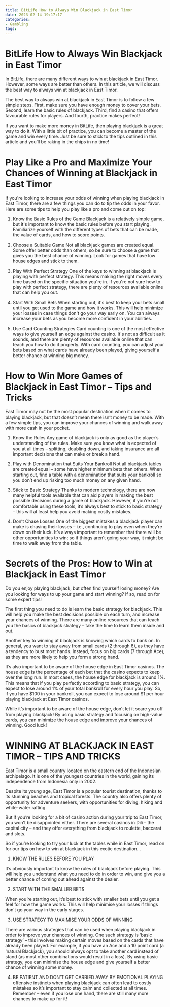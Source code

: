 ```yaml
---
title: BitLife How to Always Win Blackjack in East Timor 
date: 2023-02-14 19:17:17
categories:
- Gambling
tags:
---
```



#  BitLife How to Always Win Blackjack in East Timor 

In BitLife, there are many different ways to win at blackjack in East Timor. However, some ways are better than others. In this article, we will discuss the best way to always win at blackjack in East Timor.

The best way to always win at blackjack in East Timor is to follow a few simple steps. First, make sure you have enough money to cover your bets. Second, learn the basic rules of blackjack. Third, find a casino that offers favourable rules for players. And fourth, practice makes perfect!

If you want to make more money in BitLife, then playing blackjack is a great way to do it. With a little bit of practice, you can become a master of the game and win every time. Just be sure to stick to the tips outlined in this article and you’ll be raking in the chips in no time!

#  Play Like a Pro and Maximize Your Chances of Winning at Blackjack in East Timor 

If you're looking to increase your odds of winning when playing blackjack in East Timor, there are a few things you can do to tip the odds in your favor. Here are some tips to help you play like a pro and come out on top:

1. Know the Basic Rules of the Game 
Blackjack is a relatively simple game, but it's important to know the basic rules before you start playing. Familiarize yourself with the different types of bets that can be made, the value of cards, and how to score points.

2. Choose a Suitable Game 
Not all blackjack games are created equal. Some offer better odds than others, so be sure to choose a game that gives you the best chance of winning. Look for games that have low house edges and stick to them.

3. Play With Perfect Strategy 
One of the keys to winning at blackjack is playing with perfect strategy. This means making the right moves every time based on the specific situation you're in. If you're not sure how to play with perfect strategy, there are plenty of resources available online that can help you out.

4. Start With Small Bets 
When starting out, it's best to keep your bets small until you get used to the game and how it works. This will help minimize your losses in case things don't go your way early on. You can always increase your bets as you become more confident in your abilities.

5. Use Card Counting Strategies 
Card counting is one of the most effective ways to give yourself an edge against the casino. It's not as difficult as it sounds, and there are plenty of resources available online that can teach you how to do it properly. With card counting, you can adjust your bets based on what cards have already been played, giving yourself a better chance at winning big money.

#  How to Win More Games of Blackjack in East Timor – Tips and Tricks 

East Timor may not be the most popular destination when it comes to playing blackjack, but that doesn’t mean there isn’t money to be made. With a few simple tips, you can improve your chances of winning and walk away with more cash in your pocket.

1. Know the Rules
Any game of blackjack is only as good as the player’s understanding of the rules. Make sure you know what is expected of you at all times – splitting, doubling down, and taking insurance are all important decisions that can make or break a hand.

2. Play with Denomination that Suits Your Bankroll 
Not all blackjack tables are created equal – some have higher minimum bets than others. When starting out, find a table with a denomination that suits your bankroll so you don’t end up risking too much money on any given hand.

3. Stick to Basic Strategy 
Thanks to modern technology, there are now many helpful tools available that can aid players in making the best possible decisions during a game of blackjack. However, if you’re not comfortable using these tools, it’s always best to stick to basic strategy – this will at least help you avoid making costly mistakes.

4. Don’t Chase Losses 
One of the biggest mistakes a blackjack player can make is chasing their losses – i.e., continuing to play even when they’re down on their luck. It’s always important to remember that there will be other opportunities to win; so if things aren’t going your way, it might be time to walk away from the table.

#  Secrets of the Pros: How to Win at Blackjack in East Timor 

Do you enjoy playing blackjack, but often find yourself losing money? Are you looking for ways to up your game and start winning? If so, read on for some expert tips!

The first thing you need to do is learn the basic strategy for blackjack. This will help you make the best decisions possible on each turn, and increase your chances of winning. There are many online resources that can teach you the basics of blackjack strategy – take the time to learn them inside and out.

Another key to winning at blackjack is knowing which cards to bank on. In general, you want to stay away from small cards (2 through 6), as they have a tendency to bust most hands. Instead, focus on big cards (7 through Ace), as they are more likely to help you form a strong hand.

It’s also important to be aware of the house edge in East Timor casinos. The house edge is the percentage of each bet that the casino expects to keep over the long run. In most cases, the house edge for blackjack is around 1%. This means that if you play perfectly according to basic strategy, you can expect to lose around 1% of your total bankroll for every hour you play. So, if you have $100 in your bankroll, you can expect to lose around $1 per hour playing blackjack at East Timor casinos.

While it’s important to be aware of the house edge, don’t let it scare you off from playing blackjack! By using basic strategy and focusing on high-value cards, you can minimize the house edge and improve your chances of winning. Good luck!

#  WINNING AT BLACKJACK IN EAST TIMOR – TIPS AND TRICKS

East Timor is a small country located on the eastern end of the Indonesian archipelago. It is one of the youngest countries in the world, gaining its independence from Indonesia only in 2002.

Despite its young age, East Timor is a popular tourist destination, thanks to its stunning beaches and tropical forests. The country also offers plenty of opportunity for adventure seekers, with opportunities for diving, hiking and white-water rafting.

But if you’re looking for a bit of casino action during your trip to East Timor, you won’t be disappointed either. There are several casinos in Dili – the capital city – and they offer everything from blackjack to roulette, baccarat and slots.

So if you’re looking to try your luck at the tables while in East Timor, read on for our tips on how to win at blackjack in this exotic destination…

1. KNOW THE RULES BEFORE YOU PLAY

It’s obviously important to know the rules of blackjack before playing. This will help you understand what you need to do in order to win, and give you a better chance of coming out ahead against the dealer.

2. START WITH THE SMALLER BETS

When you’re starting out, it’s best to stick with smaller bets until you get a feel for how the game works. This will help minimise your losses if things don’t go your way in the early stages.

3. USE STRATEGY TO MAXIMISE YOUR ODDS OF WINNING

There are various strategies that can be used when playing blackjack in order to improve your chances of winning. One such strategy is ‘basic strategy’ – this involves making certain moves based on the cards that have already been played. For example, if you have an Ace and a 10 point card (a ‘natural Blackjack), you should always opt to take another card instead of stand (as most other combinations would result in a loss). By using basic strategy, you can minimise the house edge and give yourself a better chance of winning some money.

4. BE PATIENT AND DON’T GET CARRIED AWAY BY EMOTIONAL PLAYING
 offensive instincts when playing blackjack can often lead to costly mistakes so it’s important to stay calm and collected at all times. Remember – even if you lose one hand, there are still many more chances to make up for it!